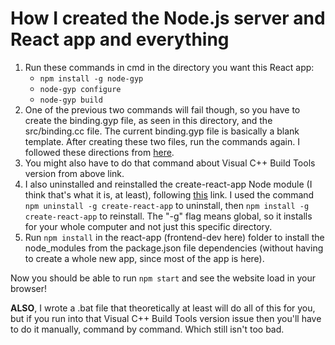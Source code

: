# How I created the Node.js server and React app and everything

1. Run these commands in cmd in the directory you want this React app:
    - `npm install -g node-gyp`
    - `node-gyp configure`
    - `node-gyp build`
2. One of the previous two commands will fail though, so you have to create the binding.gyp file, as seen
in this directory, and the src/binding.cc file. The current binding.gyp file is basically a blank
template. After creating these two files, run the commands again. I followed these directions from [here](https://github.com/nodejs/node-gyp?tab=readme-ov-file#on-window).
3. You might also have to do that command about Visual C++ Build Tools version from above link.
4. I also uninstalled and reinstalled the create-react-app Node module (I think that's what it is, at least),
following [this](https://github.com/facebook/create-react-app) link. I used the command `npm uninstall -g create-react-app` to uninstall, then `npm install -g create-react-app`
to reinstall. The "-g" flag means global, so it installs for your whole computer and not just this specific
directory.
5. Run `npm install` in the react-app (frontend-dev here) folder to install the node_modules from the
package.json file dependencies (without having to create a whole new app, since most of the app is here).

Now you should be able to run `npm start` and see the website load in your browser!

**ALSO**, I wrote a .bat file that theoretically at least will do all of this for you, but if you run into that
Visual C++ Build Tools version issue then you'll have to do it manually, command by command. Which still
isn't too bad.
